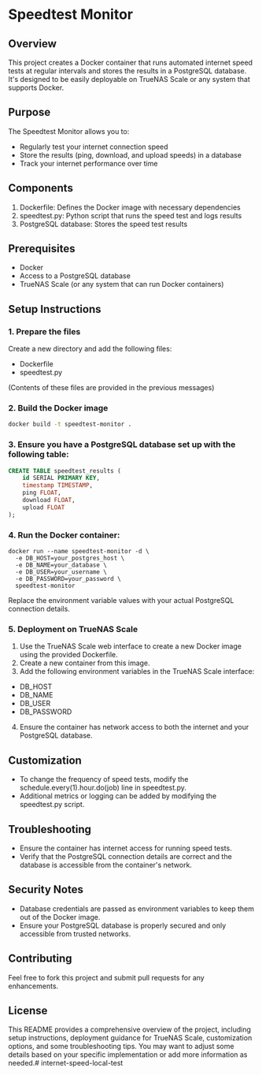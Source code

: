 # Speedtest Monitor

## Overview
This project creates a Docker container that runs automated internet speed tests at regular intervals and stores the results in a PostgreSQL database. It's designed to be easily deployable on TrueNAS Scale or any system that supports Docker.

## Purpose
The Speedtest Monitor allows you to:
- Regularly test your internet connection speed
- Store the results (ping, download, and upload speeds) in a database
- Track your internet performance over time

## Components
1. Dockerfile: Defines the Docker image with necessary dependencies
2. speedtest.py: Python script that runs the speed test and logs results
3. PostgreSQL database: Stores the speed test results

## Prerequisites
- Docker
- Access to a PostgreSQL database
- TrueNAS Scale (or any system that can run Docker containers)

## Setup Instructions

### 1. Prepare the files
Create a new directory and add the following files:

- Dockerfile
- speedtest.py

(Contents of these files are provided in the previous messages)

### 2. Build the Docker image
```bash
docker build -t speedtest-monitor .
```

### 3. Ensure you have a PostgreSQL database set up with the following table:
```sql
CREATE TABLE speedtest_results (
    id SERIAL PRIMARY KEY,
    timestamp TIMESTAMP,
    ping FLOAT,
    download FLOAT,
    upload FLOAT
);
```
### 4. Run the Docker container:

```
docker run --name speedtest-monitor -d \
  -e DB_HOST=your_postgres_host \
  -e DB_NAME=your_database \
  -e DB_USER=your_username \
  -e DB_PASSWORD=your_password \
  speedtest-monitor
```
Replace the environment variable values with your actual PostgreSQL connection details.

### 5. Deployment on TrueNAS Scale

1. Use the TrueNAS Scale web interface to create a new Docker image using the provided Dockerfile.
2. Create a new container from this image.
3. Add the following environment variables in the TrueNAS Scale interface:
 - DB_HOST
 - DB_NAME
 - DB_USER
 - DB_PASSWORD
4. Ensure the container has network access to both the internet and your PostgreSQL database.

## Customization

 - To change the frequency of speed tests, modify the schedule.every(1).hour.do(job) line in speedtest.py.
 - Additional metrics or logging can be added by modifying the speedtest.py script.

## Troubleshooting

 - Ensure the container has internet access for running speed tests.
 - Verify that the PostgreSQL connection details are correct and the database is accessible from the container's network.

## Security Notes

 - Database credentials are passed as environment variables to keep them out of the Docker image.
 - Ensure your PostgreSQL database is properly secured and only accessible from trusted networks.

## Contributing
Feel free to fork this project and submit pull requests for any enhancements.

## License
This README provides a comprehensive overview of the project, including setup instructions, deployment guidance for TrueNAS Scale, customization options, and some troubleshooting tips. You may want to adjust some details based on your specific implementation or add more information as needed.# internet-speed-local-test
